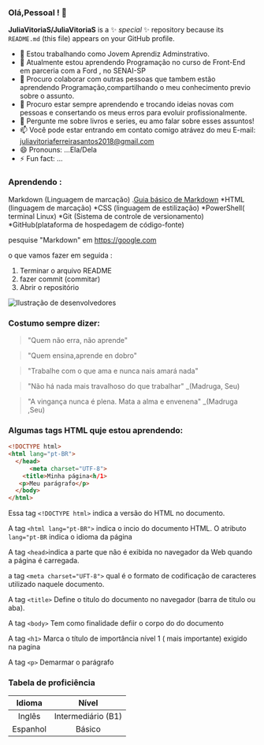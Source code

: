  ### Olá,Pessoal ! 👋


**JuliaVitoriaS/JuliaVitoriaS** is a ✨ _special_ ✨ repository because its `README.md` (this file) appears on your GitHub profile.


- 🔭 Estou trabalhando como Jovem Aprendiz Adminstrativo.
- 🌱 Atualmente estou aprendendo Programação no curso de Front-End em parceria com a Ford <enter>, no SENAI-SP
- 👯 Procuro colaborar com outras pessoas que tambem estão aprendendo Programação,compartilhando o meu conhecimento previo sobre o assunto.
- 🤔 Procuro estar sempre aprendendo e trocando ideias novas com pessoas e consertando os meus erros para evoluir profissionalmente.
- 💬 Pergunte me sobre livros e series, eu amo falar sobre esses assuntos!
- 📫 Você pode estar entrando em contato comigo atrávez do meu E-mail: juliavitoriaferreirasantos2018@gmail.com
- 😄 Pronouns: ...Ela/Dela
- ⚡ Fun fact: ...
  
### Aprendendo :
Markdown (Linguagem de marcação)
.[Guia básico de Markdown](https://docs.pipz.com/central-de-ajuda/learning-center/guia-basico-de-markdown#open)
*HTML (linguagem de marcação)
*CSS (linguagem de estilização)
*PowerShell( terminal Linux)
*Git (Sistema de controle de versionamento)
*GitHub(plataforma de hospedagem de código-fonte)


<!--exemplo acima é equivalente a:
<a href="https://docs.pipz.com/central-de-ajuda-learning-center/guia-basico-de-markdown#open">Guia Básico de Markdown</a> -->

pesquise "Markdown" em <https://google.com>  <!-- Link direto,sem texto -->

o que vamos fazer em seguida :
1. Terminar o arquivo README
2. fazer commit (commitar)
3. Abrir o repositório

![Ilustração de desenvolvedores](https://designtemlate.s3.us-west-1.wasabisys.com/Website-Developer-Girl-Character-Illustration-700.webp)

### Costumo sempre dizer:
>"Quem não erra, não aprende"

>"Quem ensina,aprende en dobro"

>"Trabalhe com o que ama e nunca nais amará nada"

>"Não há nada mais travalhoso do que trabalhar" _(Madruga, Seu)

>"A vingança nunca é plena. Mata a alma e envenena" _(Madruga ,Seu)


<!-- Exemplo acima é equivalente a :
<blockquote> "Quem não erra, não aprende" (Prof.João)</blockquote>
-->

### Algumas tags HTML quje estou aprendendo:
```html
<!DOCTYPE html>
<html lang="pt-BR">
  </head>
      <meta charset="UTF-8">
    <title>Minha página<h/1>
   <p>Meu parágrafo</p>
  </body>
</html>
```
Essa tag `<!DOCTYPE html>` indica a versão do HTML no documento.

A tag `<html lang="pt-BR">` indica o incio do documento HTML. O atributo `lang="pt-BR` indica o idioma da página

A tag `<head>`indica a parte que não é exibida no navegador da Web quando a página é carregada.

a tag `<meta charset="UFT-8">` qual é o formato de codificação de caracteres utilizado naquele documento.

A tag `<title>` Define o titulo do documento no navegador (barra de titulo ou aba).

A tag `<body>` Tem como finalidade defiir o corpo do do documento 

A tag `<h1>` Marca o título de importância nível 1 ( mais importante) exigido na pagina 

A tag `<p>` Demarmar o parágrafo 

### Tabela de proficiência 


  |Idioma | Nível|
  :------:|:-------:
  Inglês  | Intermediário (B1)
  Espanhol | Básico
  


